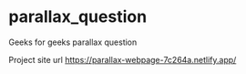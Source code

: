 # parallax_question
Geeks for geeks parallax question

Project site url
https://parallax-webpage-7c264a.netlify.app/
